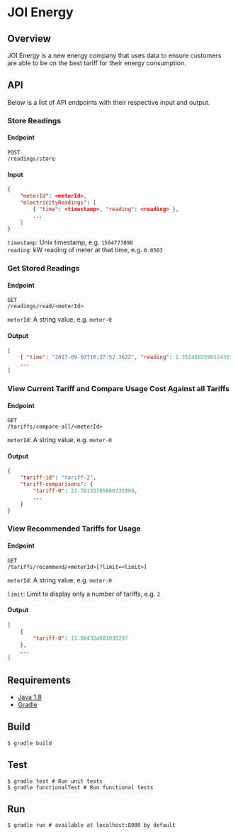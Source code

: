 # JOI Energy

## Overview

JOI Energy is a new energy company that uses data to ensure customers are 
able to be on the best tariff for their energy consumption.

## API

Below is a list of API endpoints with their respective input and output.

### Store Readings

#### Endpoint

```
POST
/readings/store
```

#### Input

```json
{
    "meterId": <meterId>,
    "electricityReadings": [
        { "time": <timestamp>, "reading": <reading> },
        ...
    ]
}
```

`timestamp`: Unix timestamp, e.g. `1504777098`   
`reading`: kW reading of meter at that time, e.g. `0.0503`

### Get Stored Readings

#### Endpoint

```
GET
/readings/read/<meterId>
```

`meterId`: A string value, e.g. `meter-0`

#### Output

```json
[
    { "time": "2017-09-07T10:37:52.362Z", "reading": 1.3524882598124337 },
    ...
]
```

### View Current Tariff and Compare Usage Cost Against all Tariffs

#### Endpoint

```
GET
/tariffs/compare-all/<meterId>
```

`meterId`: A string value, e.g. `meter-0`

#### Output

```json
{
    "tariff-id": "tariff-2",
    "tariff-comparisons": { 
        "tariff-0": 21.78133785680731809,
        ...
    }
}
```

### View Recommended Tariffs for Usage

#### Endpoint

```
GET
/tariffs/recommend/<meterId>[?limit=<limit>]
```

`meterId`: A string value, e.g. `meter-0`

`limit`: Limit to display only a number of tariffs, e.g. `2`

#### Output

```json
[
    { 
        "tariff-0": 15.084324881035297
    },
    ...
]
```

## Requirements

- [Java 1.8](http://www.oracle.com/technetwork/java/javase/downloads/jdk8-downloads-2133151.html)
- [Gradle](https://gradle.org/)

## Build

```console
$ gradle build
```

## Test

```console
$ gradle test # Run unit tests
$ gradle functionalTest # Run functional tests
```

## Run

```console
$ gradle run # available at localhost:8080 by default
```
